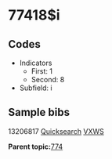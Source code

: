 # 77418$i

## Codes

-   Indicators
    -   First: 1
    -   Second: 8
-   Subfield: i

## Sample bibs

13206817 [Quicksearch](https://search.library.yale.edu/catalog/13206817) [VXWS](http://prodorbis.library.yale.edu:7014/vxws/GetHoldingsService?bibId=13206817)

**Parent topic:**[774](../../tags/774/774.md)

